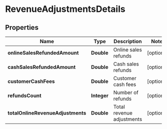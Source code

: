 
# RevenueAdjustmentsDetails

## Properties
Name | Type | Description | Notes
------------ | ------------- | ------------- | -------------
**onlineSalesRefundedAmount** | **Double** | Online sales refunds |  [optional]
**cashSalesRefundedAmount** | **Double** | Cash sales refunds |  [optional]
**customerCashFees** | **Double** | Customer cash fees |  [optional]
**refundsCount** | **Integer** | Number of refunds |  [optional]
**totalOnlineRevenueAdjustments** | **Double** | Total revenue adjustments |  [optional]



